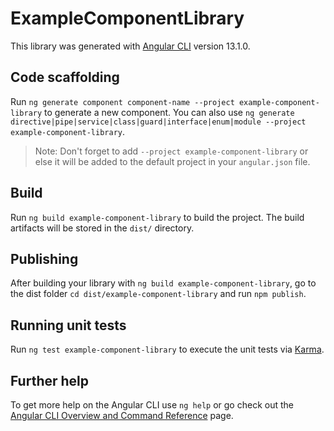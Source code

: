 # ExampleComponentLibrary

This library was generated with [Angular CLI](https://github.com/angular/angular-cli) version 13.1.0.

## Code scaffolding

Run `ng generate component component-name --project example-component-library` to generate a new component. You can also use `ng generate directive|pipe|service|class|guard|interface|enum|module --project example-component-library`.
> Note: Don't forget to add `--project example-component-library` or else it will be added to the default project in your `angular.json` file. 

## Build

Run `ng build example-component-library` to build the project. The build artifacts will be stored in the `dist/` directory.

## Publishing

After building your library with `ng build example-component-library`, go to the dist folder `cd dist/example-component-library` and run `npm publish`.

## Running unit tests

Run `ng test example-component-library` to execute the unit tests via [Karma](https://karma-runner.github.io).

## Further help

To get more help on the Angular CLI use `ng help` or go check out the [Angular CLI Overview and Command Reference](https://angular.io/cli) page.
